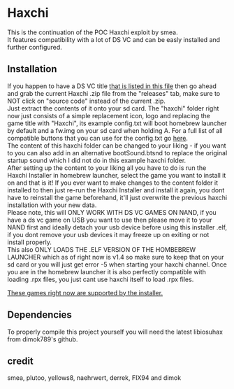# Haxchi

This is the continuation of the POC Haxchi exploit by smea.  
It features compatibility with a lot of DS VC and can be easly installed and further configured.

## Installation

If you happen to have a DS VC title [that is listed in this file](installer/src/gameList.h#L14-L102) then go ahead and grab the current Haxchi .zip file from the "releases" tab, make sure to NOT click on "source code" instead of the current .zip.  
Just extract the contents of it onto your sd card. The "haxchi" folder right now just consists of a simple replacement icon, logo and replacing the game title with "Haxchi", its example config.txt will boot homebrew launcher by default and a fw.img on your sd card when holding A. For a full list of all compatible buttons that you can use for the config.txt go [here](dsrom/option_select/main.c#L57-L75).  
The content of this haxchi folder can be changed to your liking - if you want to you can also add in an alternative bootSound.btsnd to replace the original startup sound which I did not do in this example haxchi folder.  
After setting up the content to your liking all you have to do is run the Haxchi Installer in homebrew launcher, select the game you want to install it on and that is it! If you ever want to make changes to the content folder it installed to then just re-run the Haxchi Installer and install it again, you dont have to reinstall the game beforehand, it'll just overwrite the previous haxchi installation with your new data.  
Please note, this will ONLY WORK WITH DS VC GAMES ON NAND, if you have a ds vc game on USB you want to use then please move it to your NAND first and ideally detach your usb device before using this installer .elf, if you dont remove your usb devices it may freeze up on exiting or not install properly.  
This also ONLY LOADS THE .ELF VERSION OF THE HOMBEBREW LAUNCHER which as of right now is v1.4 so make sure to keep that on your sd card or you will just get error -5 when starting your haxchi channel. Once you are in the homebrew launcher it is also perfectly compatible with loading .rpx files, you just cant use haxchi itself to load .rpx files.    

[These games right now are supported by the installer.](installer/src/gameList.h#L14-L102)  

## Dependencies

To properly compile this project yourself you will need the latest libiosuhax from dimok789's github.  

## credit

smea, plutoo, yellows8, naehrwert, derrek, FIX94 and dimok
